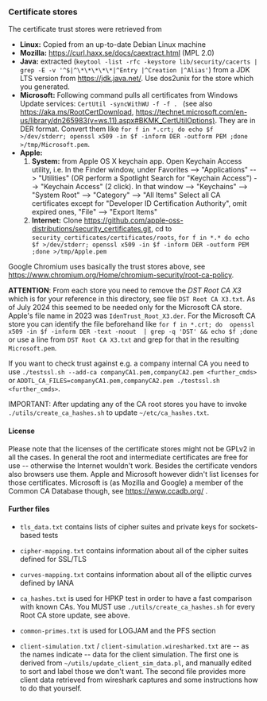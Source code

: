 
### Certificate stores

The certificate trust stores were retrieved from

* **Linux:** Copied from an up-to-date Debian Linux machine
* **Mozilla:** https://curl.haxx.se/docs/caextract.html (MPL 2.0)
* **Java:** extracted (``keytool -list -rfc -keystore lib/security/cacerts | grep -E -v '^$|^\*\*\*\*\*|^Entry |^Creation |^Alias'``) from a JDK LTS version from https://jdk.java.net/. Use dos2unix for the store which you generated.
* **Microsoft:** Following command pulls all certificates from Windows Update services: ``CertUtil -syncWithWU -f -f . `` (see also https://aka.ms/RootCertDownload, https://technet.microsoft.com/en-us/library/dn265983(v=ws.11).aspx#BKMK_CertUtilOptions). They are in DER format. Convert them like ``for f in *.crt; do echo $f >/dev/stderr; openssl x509 -in $f -inform DER -outform PEM ;done >/tmp/Microsoft.pem``.
* **Apple:**
    1. __System:__ from Apple OS X keychain app.  Open Keychain Access utility, i.e.
  In the Finder window, under Favorites --> "Applications" --> "Utilities"
  (OR perform a Spotlight Search for "Keychain Access")
  --> "Keychain Access" (2 click). In that window --> "Keychains" --> "System Root"
  --> "Category" --> "All Items"
  Select all CA certificates except for "Developer ID Certification Authority", omit expired ones,  "File" --> "Export Items"
    2. __Internet:__ Clone https://github.com/apple-oss-distributions/security_certificates.git, cd to ``security_certificates/certificates/roots``, ``for f in *.* do echo $f >/dev/stderr; openssl x509 -in $f -inform DER -outform PEM ;done >/tmp/Apple.pem``

Google Chromium uses basically the trust stores above, see https://www.chromium.org/Home/chromium-security/root-ca-policy.

**ATTENTION**: From each store you need to remove the _DST Root CA X3_ which is for your reference in this directory, see file ``DST Root CA X3.txt``. As of July 2024 this seemed to be needed only for the Microsoft CA store. Apple's file name in 2023 was ``IdenTrust_Root_X3.der``. For the Microsoft CA store you can identify the file beforehand like ``for f in *.crt; do  openssl x509 -in $f -inform DER -text -noout  | grep -q 'DST' && echo $f ;done`` or use a line from ``DST Root CA X3.txt`` and grep for that in the resulting ``Microsoft.pem``.

If you want to check trust against e.g. a company internal CA you need to use ``./testssl.sh --add-ca companyCA1.pem,companyCA2.pem <further_cmds>`` or ``ADDTL_CA_FILES=companyCA1.pem,companyCA2.pem ./testssl.sh <further_cmds>``.

IMPORTANT: After updating any of the CA root stores you have to invoke ``./utils/create_ca_hashes.sh`` to update ``~/etc/ca_hashes.txt``.


#### License

Please note that the licenses of the certificate stores might not be GPLv2 in all the cases. In general the root and intermediate certificates are free for use -- otherwise the Internet wouldn't work. Besides the certificate vendors also browsers use them. Apple and Microsoft however didn't list licenses for those certificates. Microsoft is (as Mozilla and Google) a member of the Common CA Database though, see https://www.ccadb.org/ .


#### Further files

* ``tls_data.txt`` contains lists of cipher suites and private keys for sockets-based tests

* ``cipher-mapping.txt`` contains information about all of the cipher suites defined for SSL/TLS

* ``curves-mapping.txt`` contains information about all of the elliptic curves defined by IANA

* ``ca_hashes.txt`` is used for HPKP test in order to have a fast comparison with known CAs. You MUST
   use ``./utils/create_ca_hashes.sh`` for every Root CA store update, see above.

* ``common-primes.txt`` is used for LOGJAM and the PFS section

* ``client-simulation.txt`` / ``client-simulation.wiresharked.txt`` are -- as the names indicate -- data for the client simulation.
  The first one is derived from ``~/utils/update_client_sim_data.pl``, and manually edited to sort and label those we don't want.
  The second file provides more client data retrieved from wireshark captures and some instructions how to do that yourself.


